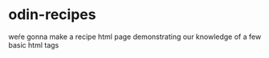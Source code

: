 # odin-recipes

weŕe gonna make a recipe html page demonstrating our knowledge of a few basic html tags

